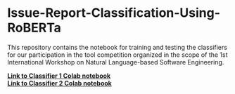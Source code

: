 # Issue-Report-Classification-Using-RoBERTa
This repository contains the notebook for training and testing the classifiers for our participation in the tool competition organized in the scope of the 1st International Workshop on Natural Language-based Software Engineering.

**[Link to Classifier 1 Colab notebook](https://colab.research.google.com/drive/1mgS0fGplVhp_u9h5dAgWo3GkOel9fmrx)**
<br>
**[Link to Classifier 2 Colab notebook](https://colab.research.google.com/drive/1I_MT7tciNnuLcT7zPMHzJjeyY1b-m5DL)**
